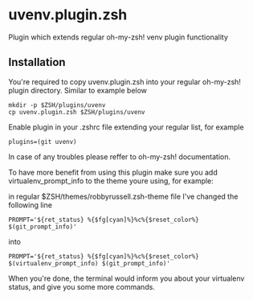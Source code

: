# uvenv.plugin.zsh
Plugin which extends regular oh-my-zsh! venv plugin functionality

## Installation
You're required to copy uvenv.plugin.zsh into your regular oh-my-zsh! plugin directory. Similar to example below

```
mkdir -p $ZSH/plugins/uvenv
cp uvenv.plugin.zsh $ZSH/plugins/uvenv
```

Enable plugin in your .zshrc file extending your regular list, for example
```
plugins=(git uvenv)
```

In case of any troubles please reffer to oh-my-zsh! documentation.

To have more benefit from using this plugin make sure you add virtualenv_prompt_info to the theme youre using, for example:

in regular $ZSH/themes/robbyrussell.zsh-theme file I've changed the following line

```
PROMPT='${ret_status} %{$fg[cyan]%}%c%{$reset_color%} $(git_prompt_info)'
```
into
```
PROMPT='${ret_status} %{$fg[cyan]%}%c%{$reset_color%} $(virtualenv_prompt_info) $(git_prompt_info)'
```

When you're done, the terminal would inform you about your virtualenv status, and give you some more commands.

